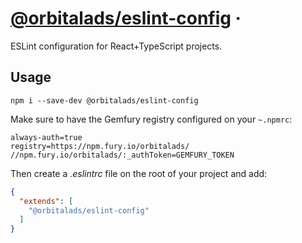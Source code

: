 # [@orbitalads/eslint-config](https://github.com/OrbitalAds/eslint-config) &middot;

ESLint configuration for React+TypeScript projects.

## Usage
```
npm i --save-dev @orbitalads/eslint-config
```

Make sure to have the Gemfury registry configured on your `~.npmrc`:
```
always-auth=true
registry=https://npm.fury.io/orbitalads/
//npm.fury.io/orbitalads/:_authToken=GEMFURY_TOKEN
```

Then create a _.eslintrc_ file on the root of your project and add:

```json
{
  "extends": [
    "@orbitalads/eslint-config"
  ]
}
```
